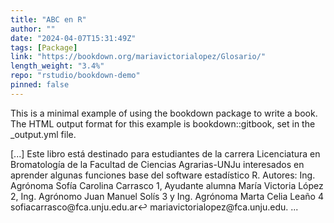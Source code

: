 ```yaml
---
title: "ABC en R"
author: ""
date: "2024-04-07T15:31:49Z"
tags: [Package]
link: "https://bookdown.org/mariavictorialopez/Glosario/"
length_weight: "3.4%"
repo: "rstudio/bookdown-demo"
pinned: false
---
```


<p>This is a minimal example of using the bookdown package to write a book. The HTML output format for this example is bookdown::gitbook, set in the _output.yml file.</p> [...] Este libro está destinado para estudiantes de la carrera Licenciatura en Bromatología de la Facultad de Ciencias Agrarias-UNJu interesados en aprender algunas funciones base del software estadístico R. Autores: Ing. Agrónoma Sofía Carolina Carrasco 1, Ayudante alumna María Victoria López 2, Ing. Agrónomo Juan Manuel Solís 3 y Ing. Agrónoma Marta Celia Leaño 4 sofiacarrasco@fca.unju.edu.ar↩︎ mariavictorialopez@fca.unju.edu. ...
